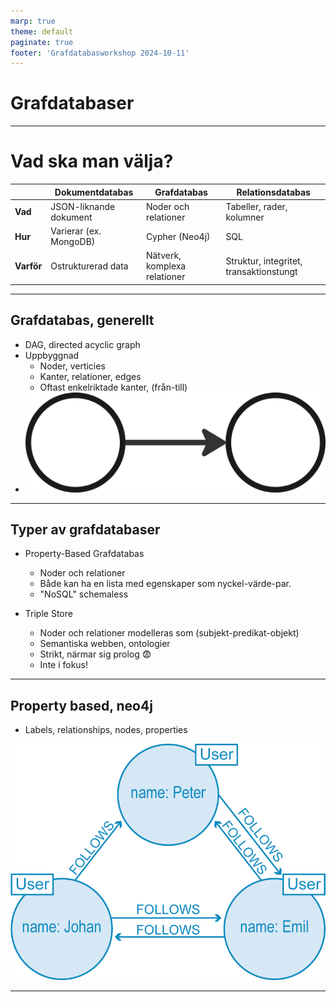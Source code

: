 ```yaml
---
marp: true
theme: default
paginate: true
footer: 'Grafdatabasworkshop 2024-10-11'
---
```


# Grafdatabaser

---

# Vad ska man välja?

|             | **Dokumentdatabas**       | **Grafdatabas**               | **Relationsdatabas**       |
|-------------|---------------------------|-------------------------------|----------------------------|
| **Vad**     | JSON-liknande dokument     | Noder och relationer         | Tabeller, rader, kolumner  |
| **Hur**     | Varierar (ex. MongoDB)     | Cypher (Neo4j)               | SQL                        |
| **Varför**  | Ostrukturerad data         | Nätverk, komplexa relationer | Struktur, integritet, transaktionstungt    |

---

## Grafdatabas, generellt

* DAG, directed acyclic graph
* Uppbyggnad
  - Noder, verticies
  - Kanter, relationer, edges
  - Oftast enkelriktade kanter, (från-till)
* ![w:173 h:57 alt text](image-1.png)

---


## Typer av grafdatabaser

* Property-Based Grafdatabas
  - Noder och relationer 
  - Både kan ha en lista med egenskaper som nyckel-värde-par.
  - "NoSQL" schemaless

* Triple Store
  - Noder och relationer modelleras som (subjekt-predikat-objekt)
  - Semantiska webben, ontologier
  - Strikt, närmar sig prolog :fearful:
  - Inte i fokus!

---

## Property based, neo4j

* Labels, relationships, nodes, properties

![w:500 h:375  alt text](image.png)

---

